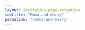```yaml
---
layout: invitation-page-reception
subtitle: "Emma and Harry"
permalink: "/emma-and-harry"
---
```

        